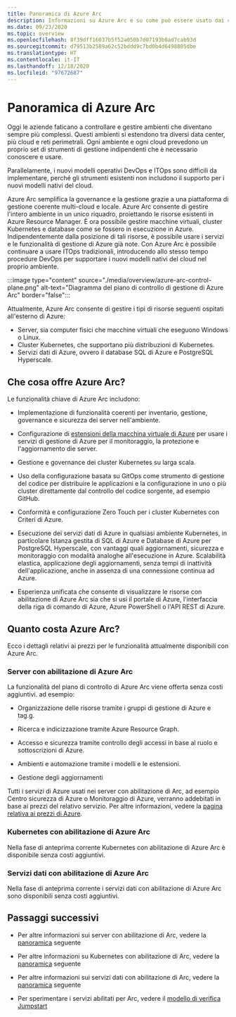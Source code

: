 ```yaml
---
title: Panoramica di Azure Arc
description: Informazioni su Azure Arc e su come può essere usato dai clienti per abilitare la gestione e la governance delle risorse ibride con altri servizi e funzionalità di Azure.
ms.date: 09/23/2020
ms.topic: overview
ms.openlocfilehash: 8f39dff16037b5f52a050b7d07193b0ad7cab93d
ms.sourcegitcommit: d79513b2589a62c52bddd9c7bd0b4d6498805dbe
ms.translationtype: HT
ms.contentlocale: it-IT
ms.lasthandoff: 12/18/2020
ms.locfileid: "97672687"
---
```

# <a name="azure-arc-overview"></a>Panoramica di Azure Arc

Oggi le aziende faticano a controllare e gestire ambienti che diventano sempre più complessi. Questi ambienti si estendono tra diversi data center, più cloud e reti perimetrali. Ogni ambiente e ogni cloud prevedono un proprio set di strumenti di gestione indipendenti che è necessario conoscere e usare.

Parallelamente, i nuovi modelli operativi DevOps e ITOps sono difficili da implementare, perché gli strumenti esistenti non includono il supporto per i nuovi modelli nativi del cloud.

Azure Arc semplifica la governance e la gestione grazie a una piattaforma di gestione coerente multi-cloud e locale. Azure Arc consente di gestire l'intero ambiente in un unico riquadro, proiettando le risorse esistenti in Azure Resource Manager. È ora possibile gestire macchine virtuali, cluster Kubernetes e database come se fossero in esecuzione in Azure. Indipendentemente dalla posizione di tali risorse, è possibile usare i servizi e le funzionalità di gestione di Azure già note. Con Azure Arc è possibile continuare a usare ITOps tradizionali, introducendo allo stesso tempo procedure DevOps per supportare i nuovi modelli nativi del cloud nel proprio ambiente.

:::image type="content" source="./media/overview/azure-arc-control-plane.png" alt-text="Diagramma del piano di controllo di gestione di Azure Arc" border="false":::

Attualmente, Azure Arc consente di gestire i tipi di risorse seguenti ospitati all'esterno di Azure:

* Server, sia computer fisici che macchine virtuali che eseguono Windows o Linux.
* Cluster Kubernetes, che supportano più distribuzioni di Kubernetes.
* Servizi dati di Azure, ovvero il database SQL di Azure e PostgreSQL Hyperscale.

## <a name="what-does-azure-arc-deliver"></a>Che cosa offre Azure Arc?

Le funzionalità chiave di Azure Arc includono:

* Implementazione di funzionalità coerenti per inventario, gestione, governance e sicurezza dei server nell'ambiente.

* Configurazione di [estensioni della macchina virtuale di Azure](./servers/manage-vm-extensions.md) per usare i servizi di gestione di Azure per il monitoraggio, la protezione e l'aggiornamento die server.

* Gestione e governance dei cluster Kubernetes su larga scala.

* Uso della configurazione basata su GitOps come strumento di gestione del codice per distribuire le applicazioni e la configurazione in uno o più cluster direttamente dal controllo del codice sorgente, ad esempio GitHub.

* Conformità e configurazione Zero Touch per i cluster Kubernetes con Criteri di Azure.

* Esecuzione dei servizi dati di Azure in qualsiasi ambiente Kubernetes, in particolare Istanza gestita di SQL di Azure e Database di Azure per PostgreSQL Hyperscale, con vantaggi quali aggiornamenti, sicurezza e monitoraggio con modalità analoghe all'esecuzione in Azure. Scalabilità elastica, applicazione degli aggiornamenti, senza tempi di inattività dell'applicazione, anche in assenza di una connessione continua ad Azure.

* Esperienza unificata che consente di visualizzare le risorse con abilitazione di Azure Arc sia che si usi il portale di Azure, l'interfaccia della riga di comando di Azure, Azure PowerShell o l'API REST di Azure.

## <a name="how-much-does-azure-arc-cost"></a>Quanto costa Azure Arc?

Ecco i dettagli relativi ai prezzi per le funzionalità attualmente disponibili con Azure Arc.

### <a name="arc-enabled-servers"></a>Server con abilitazione di Azure Arc

La funzionalità del piano di controllo di Azure Arc viene offerta senza costi aggiuntivi. ad esempio:

* Organizzazione delle risorse tramite i gruppi di gestione di Azure e tag.g.

* Ricerca e indicizzazione tramite Azure Resource Graph.

* Accesso e sicurezza tramite controllo degli accessi in base al ruolo e sottoscrizioni di Azure.

* Ambienti e automazione tramite i modelli e le estensioni.

* Gestione degli aggiornamenti

Tutti i servizi di Azure usati nei server con abilitazione di Arc, ad esempio Centro sicurezza di Azure o Monitoraggio di Azure, verranno addebitati in base ai prezzi del relativo servizio. Per altre informazioni, vedere la [pagina relativa ai prezzi di Azure](https://azure.microsoft.com/pricing/).

### <a name="azure-arc-enabled-kubernetes"></a>Kubernetes con abilitazione di Azure Arc

Nella fase di anteprima corrente Kubernetes con abilitazione di Azure Arc è disponibile senza costi aggiuntivi.

### <a name="azure-arc-enabled-data-services"></a>Servizi dati con abilitazione di Azure Arc

Nella fase di anteprima corrente i servizi dati con abilitazione di Azure Arc sono disponibili senza costi aggiuntivi.

## <a name="next-steps"></a>Passaggi successivi

* Per altre informazioni sui server con abilitazione di Arc, vedere la [panoramica](./servers/overview.md) seguente

* Per altre informazioni su Kubernetes con abilitazione di Arc, vedere la [panoramica](./kubernetes/overview.md) seguente

* Per altre informazioni sui servizi dati con abilitazione di Arc, vedere la [panoramica](https://azure.microsoft.com/services/azure-arc/hybrid-data-services/) seguente

* Per sperimentare i servizi abilitati per Arc, vedere il [modello di verifica Jumpstart](https://azurearcjumpstart.io/azure_arc_jumpstart/)
